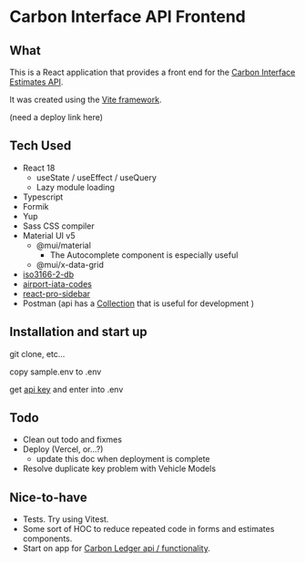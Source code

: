 # Carbon Interface API Frontend

## What
This is a React application that provides a front end for the [Carbon Interface Estimates API](https://www.carboninterface.com/).

It was created using the [Vite framework](https://vitejs.dev/).

(need a deploy link here)

## Tech Used
* React 18
  * useState / useEffect / useQuery
  * Lazy module loading
* Typescript
* Formik
* Yup
* Sass CSS compiler
* Material UI v5
  * @mui/material
    * The Autocomplete component is especially useful
  * @mui/x-data-grid
* [iso3166-2-db](https://www.npmjs.com/package/iso3166-2-db)
* [airport-iata-codes](https://www.npmjs.com/package/airport-iata-codes)
* [react-pro-sidebar](https://www.npmjs.com/package/react-pro-sidebar)
* Postman (api has a [Collection](https://carbon-interface.s3.ca-central-1.amazonaws.com/assets/Carbon+Interface.postman_collection.json) that is useful for development )

## Installation and start up
git clone, etc...

copy sample.env to .env

get [api key](https://www.carboninterface.com/account/api_credentials) and enter into .env

## Todo
* Clean out todo and fixmes
* Deploy (Vercel, or...?)
  * update this doc when deployment is complete
* Resolve duplicate key problem with Vehicle Models
  
## Nice-to-have
* Tests. Try using Vitest.
* Some sort of HOC to reduce repeated code in forms and estimates components.
* Start on app for [Carbon Ledger api / functionality](https://docs.carboninterface.com/#/?id=carbon-ledger-api).